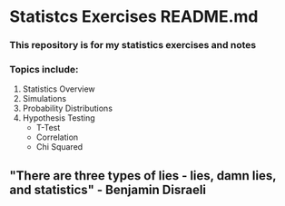 # Statistcs Exercises README.md

### This repository is for my statistics exercises and notes

### Topics include:

1. Statistics Overview
2. Simulations
3. Probability Distributions
4. Hypothesis Testing
    - T-Test
    - Correlation
    - Chi Squared


## "There are three types of lies - lies, damn lies, and statistics" - Benjamin Disraeli
